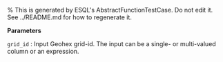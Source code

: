 % This is generated by ESQL's AbstractFunctionTestCase. Do not edit it. See ../README.md for how to regenerate it.

**Parameters**

`grid_id`
:   Input Geohex grid-id. The input can be a single- or multi-valued column or an expression.

